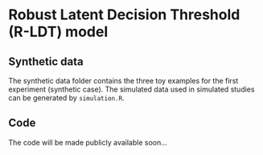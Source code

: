 # Robust Latent Decision Threshold (R-LDT) model

## Synthetic data
The synthetic data folder contains the three toy examples for the first experiment (synthetic case).
The simulated data used in simulated studies can be generated by ```simulation.R```.

## Code
The code will be made publicly available soon...
